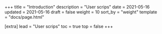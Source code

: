 +++
title = "Introduction"
description = "User scrips"
date = 2021-05-16
updated = 2021-05-16
draft = false
weight = 10
sort_by = "weight"
template = "docs/page.html"

[extra]
lead = "User scrips"
toc = true
top = false
+++